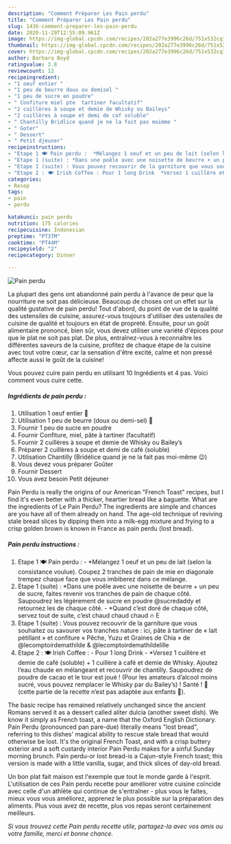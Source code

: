 ```yaml
---
description: "Comment Préparer Les Pain perdu"
title: "Comment Préparer Les Pain perdu"
slug: 1436-comment-preparer-les-pain-perdu
date: 2020-11-29T12:55:09.961Z
image: https://img-global.cpcdn.com/recipes/202a277e3996c26d/751x532cq70/pain-perdu-photo-principale-de-la-recette.jpg
thumbnail: https://img-global.cpcdn.com/recipes/202a277e3996c26d/751x532cq70/pain-perdu-photo-principale-de-la-recette.jpg
cover: https://img-global.cpcdn.com/recipes/202a277e3996c26d/751x532cq70/pain-perdu-photo-principale-de-la-recette.jpg
author: Barbara Boyd
ratingvalue: 3.8
reviewcount: 12
recipeingredient:
- "1 oeuf entier "
- "1 peu de beurre doux ou demisel "
- "1 peu de sucre en poudre"
- " Confiture miel pte  tartiner facultatif"
- "2 cuillères à soupe et demie de Whisky ou Baileys"
- "2 cuillères à soupe et demi de caf soluble"
- " Chantilly Bridlice quand je ne la fait pas moimme "
- " Goter"
- " Dessert"
- " Petit djeuner"
recipeinstructions:
- "Etape 1 🍽 Pain perdu :  *Mélangez 1 oeuf et un peu de lait (selon la consistance voulue). Coupez 2 tranches de pain de mie en diagonale trempez chaque face que vous imbiberez dans ce mélange."
- "Etape 1 (suite) : *Dans une poêle avec une noisette de beurre + un peu de sucre, faites revenir vos tranches de pain de chaque côté. Saupoudrez les légèrement de sucre en poudre @sucredaddy et retournez les de chaque côté.  *Quand c’est doré de chaque côté, servez tout de suite, c’est chaud chaud chaud 🔥 E"
- "Etape 1 (suite) : Vous pouvez recouvrir de la garniture que vous souhaitez ou savourer vos tranches nature : ici, pâte à tartiner de « lait pétillant » et confiture « Pêche, Yuzu et Graines de Chia » de @lecomptoirdemathilde &amp; @lecomptoirdemathildelille"
- "Etape 2 : 🍽 Irish Coffee : Pour 1 long Drink  *Versez 1 cuillère et demie de café (soluble) + 1 cuillère à café et demie de Whisky. Ajoutez l’eau chaude en mélangeant et recouvrir de chantilly. Saupoudrez de poudre de cacao et le tour est joué ! (Pour les amateurs d’alcool moins sucré, vous pouvez remplacer le Whisky par du Bailey’s) ! Santé ! 🥃 (cette partie de la recette n’est pas adaptée aux enfants 🔞)."
categories:
- Resep
tags:
- pain
- perdu

katakunci: pain perdu 
nutrition: 175 calories
recipecuisine: Indonesian
preptime: "PT37M"
cooktime: "PT44M"
recipeyield: "2"
recipecategory: Dinner

---
```



![Pain perdu](https://img-global.cpcdn.com/recipes/202a277e3996c26d/751x532cq70/pain-perdu-photo-principale-de-la-recette.jpg)

La plupart des gens ont abandonné pain perdu à l'avance de peur que la nourriture ne soit pas délicieuse. Beaucoup de choses ont un effet sur la qualité gustative de pain perdu! Tout d'abord, du point de vue de la qualité des ustensiles de cuisine, assurez-vous toujours d'utiliser des ustensiles de cuisine de qualité et toujours en état de propreté. Ensuite, pour un goût alimentaire prononcé, bien sûr, vous devez utiliser une variété d'épices pour que le plat ne soit pas plat. De plus, entraînez-vous à reconnaître les différentes saveurs de la cuisine, profitez de chaque étape de la cuisine avec tout votre cœur, car la sensation d'être excité, calme et non pressé affecte aussi le goût de la cuisine!

<!--inarticleads1-->

Vous pouvez cuire pain perdu en utilisant 10 Ingrédients et 4 pas. Voici comment vous cuire cette.

##### Ingrédients de pain perdu :

1. Utilisation 1 oeuf entier 🥚
1. Utilisation 1 peu de beurre (doux ou demi-sel) 🧂
1. Fournir 1 peu de sucre en poudre
1. Fournir  Confiture, miel, pâte à tartiner (facultatif)
1. Fournir 2 cuillères à soupe et demie de Whisky ou Bailey’s
1. Préparer 2 cuillères à soupe et demi de café (soluble)
1. Utilisation  Chantilly (Bridélice quand je ne la fait pas moi-même 😉)
1. Vous devez vous préparer  Goûter
1. Fournir  Dessert
1. Vous avez besoin  Petit déjeuner


Pain Perdu is really the origins of our American &#34;French Toast&#34; recipes, but I find it&#39;s even better with a thicker, heartier bread like a baguette. What are the ingredients of Le Pain Perdu? The ingredients are simple and chances are you have all of them already on hand. The age-old technique of reviving stale bread slices by dipping them into a milk-egg mixture and frying to a crisp golden brown is known in France as pain perdu (lost bread). 

<!--inarticleads2-->

##### Pain perdu instructions :

1. Etape 1 🍽 Pain perdu :  - *Mélangez 1 oeuf et un peu de lait (selon la consistance voulue). Coupez 2 tranches de pain de mie en diagonale trempez chaque face que vous imbiberez dans ce mélange.
1. Etape 1 (suite) : *Dans une poêle avec une noisette de beurre + un peu de sucre, faites revenir vos tranches de pain de chaque côté. Saupoudrez les légèrement de sucre en poudre @sucredaddy et retournez les de chaque côté.  - *Quand c’est doré de chaque côté, servez tout de suite, c’est chaud chaud chaud 🔥 E
1. Etape 1 (suite) : Vous pouvez recouvrir de la garniture que vous souhaitez ou savourer vos tranches nature : ici, pâte à tartiner de « lait pétillant » et confiture « Pêche, Yuzu et Graines de Chia » de @lecomptoirdemathilde &amp; @lecomptoirdemathildelille
1. Etape 2 : 🍽 Irish Coffee : - Pour 1 long Drink  - *Versez 1 cuillère et demie de café (soluble) + 1 cuillère à café et demie de Whisky. Ajoutez l’eau chaude en mélangeant et recouvrir de chantilly. Saupoudrez de poudre de cacao et le tour est joué ! (Pour les amateurs d’alcool moins sucré, vous pouvez remplacer le Whisky par du Bailey’s) ! Santé ! 🥃 (cette partie de la recette n’est pas adaptée aux enfants 🔞).


The basic recipe has remained relatively unchanged since the ancient Romans served it as a dessert called aliter dulcia (another sweet dish). We know it simply as French toast, a name that the Oxford English Dictionary. Pain Perdu (pronounced pan pare-due) literally means &#34;lost bread&#34;, referring to this dishes&#39; magical ability to rescue stale bread that would otherwise be lost. It&#39;s the original French Toast, and with a crisp buttery exterior and a soft custardy interior Pain Perdu makes for a sinful Sunday morning brunch. Pain perdu-or lost bread-is a Cajun-style French toast; this version is made with a little vanilla, sugar, and thick slices of day-old bread. 

<!--inarticleads1-->

<p>
Un bon plat fait maison est l'exemple que tout le monde garde à l'esprit. L'utilisation de ces Pain perdu recette pour améliorer votre cuisine coïncide avec celle d'un athlète qui continue de s'entraîner - plus vous le faites, mieux vous vous améliorez, apprenez le plus possible sur la préparation des aliments. Plus vous avez de recette, plus vos repas seront certainement meilleurs.
</p>

<p>
<i>Si vous trouvez cette Pain perdu recette utile, partagez-la avec vos amis ou votre famille, merci et bonne chance.</i>
</p>
